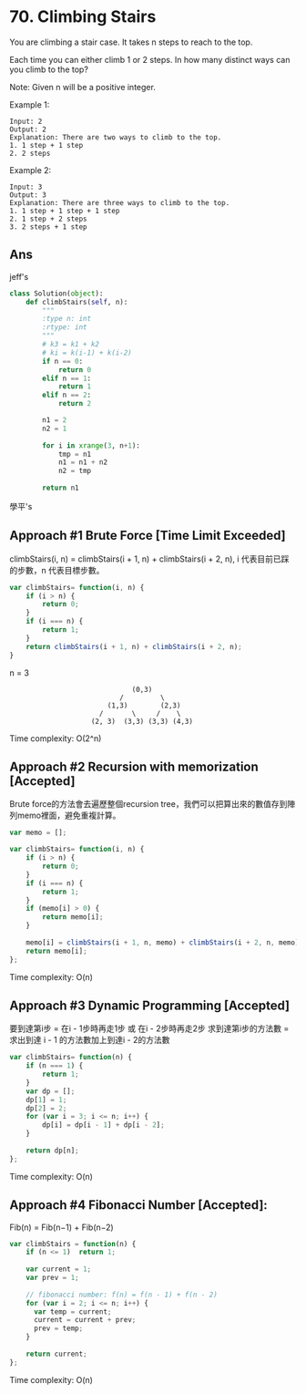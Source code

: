 # 70. Climbing Stairs
You are climbing a stair case. It takes n steps to reach to the top.

Each time you can either climb 1 or 2 steps. In how many distinct ways can you climb to the top?

Note: Given n will be a positive integer.

Example 1:
```
Input: 2
Output: 2
Explanation: There are two ways to climb to the top.
1. 1 step + 1 step
2. 2 steps
```
Example 2:
```
Input: 3
Output: 3
Explanation: There are three ways to climb to the top.
1. 1 step + 1 step + 1 step
2. 1 step + 2 steps
3. 2 steps + 1 step
```
## Ans
jeff's
```python
class Solution(object):
    def climbStairs(self, n):
        """
        :type n: int
        :rtype: int
        """
        # k3 = k1 + k2
        # ki = k(i-1) + k(i-2)
        if n == 0:
            return 0
        elif n == 1:
            return 1
        elif n == 2:
            return 2

        n1 = 2
        n2 = 1
        
        for i in xrange(3, n+1):
            tmp = n1
            n1 = n1 + n2
            n2 = tmp
            
        return n1
```

學平's

## Approach #1 Brute Force [Time Limit Exceeded]
climbStairs(i, n) = climbStairs(i + 1, n) + climbStairs(i + 2, n), i 代表目前已踩的步數，n 代表目標步數。
```javascript
var climbStairs= function(i, n) {
    if (i > n) {
        return 0;
    }
    if (i === n) {
        return 1;
    }
    return climbStairs(i + 1, n) + climbStairs(i + 2, n);
}
```
n = 3
```
                              (0,3)
                           /         \
                        (1,3)        (2,3)
                      /       \     /    \
                    (2, 3)  (3,3) (3,3) (4,3)
```
Time complexity: O(2^n)

## Approach #2 Recursion with memorization [Accepted]
Brute force的方法會去遍歷整個recursion tree，我們可以把算出來的數值存到陣列memo裡面，避免重複計算。
```javascript
var memo = [];

var climbStairs= function(i, n) {
    if (i > n) {
        return 0;
    }
    if (i === n) {
        return 1;
    }
    if (memo[i] > 0) {
        return memo[i];
    }
  
    memo[i] = climbStairs(i + 1, n, memo) + climbStairs(i + 2, n, memo);
    return memo[i];
};
```
Time complexity: O(n)

## Approach #3 Dynamic Programming [Accepted]
要到達第i步 = 在i - 1步時再走1步 或 在i - 2步時再走2步
求到達第i步的方法數 = 求出到達 i - 1 的方法數加上到達i - 2的方法數

```javascript
var climbStairs= function(n) {
    if (n === 1) {
        return 1;
    }
    var dp = [];
    dp[1] = 1;
    dp[2] = 2;
    for (var i = 3; i <= n; i++) {
        dp[i] = dp[i - 1] + dp[i - 2];
    }
    
    return dp[n];
};
```
Time complexity: O(n)
## Approach #4 Fibonacci Number [Accepted]:
Fib(n) = Fib(n−1) + Fib(n−2)
```javascript
var climbStairs = function(n) {
    if (n <= 1)  return 1;
  
    var current = 1;
    var prev = 1;
  
    // fibonacci number: f(n) = f(n - 1) + f(n - 2)
    for (var i = 2; i <= n; i++) {
      var temp = current;
      current = current + prev;
      prev = temp;
    }
  
    return current;
};
```
Time complexity: O(n)